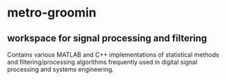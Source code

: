 # metro-groomin
## workspace for signal processing and filtering

Contains various MATLAB and C++ implementations of statistical methods and filtering/processing algorithms frequently used in digital signal processing and systems engineering.
